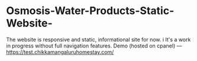 # Osmosis-Water-Products-Static-Website-
The website is responsive and static, informational site for now. i
It's  a work in progress without full navigation features.
Demo (hosted on cpanel) — https://test.chikkamangaluruhomestay.com/
